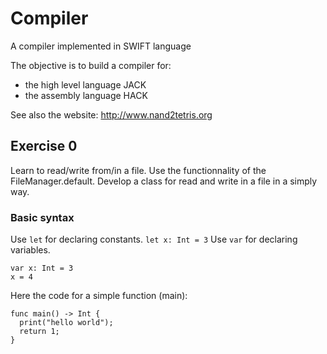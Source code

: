 # Compiler
A compiler implemented in SWIFT language

The objective is to build a compiler for:
- the high level language JACK
- the assembly language HACK

See also the website: http://www.nand2tetris.org


## Exercise 0

Learn to read/write from/in a file. 
Use the functionnality of the FileManager.default. 
Develop a class for read and write in a file in a simply way.

### Basic syntax

Use `let` for declaring constants.
```let x: Int = 3```
Use `var` for declaring variables.
```
var x: Int = 3
x = 4
```

Here the code for a simple function (main): 
```
func main() -> Int {
  print("hello world");
  return 1;
}
```
